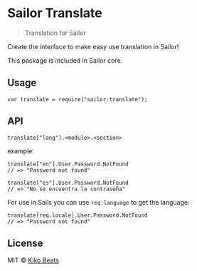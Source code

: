 # Sailor Translate

> Translation for Sailor

Create the interface to make easy use translation in Sailor!

This package is included in Sailor core.

## Usage

```
var translate = require("sailor-translate");
```

## API

```
translate["lang"].<module>.<section>
```

example:

```
translate["en"].User.Password.NotFound
// => "Password not found"

translate["es"].User.Password.NotFound
// => "No se encuentra la contraseña"
```

For use in Sails you can use `req.language` to get the language:

```
translate[req.locale].User.Password.NotFound
// => "Password not found"
```


## License

MIT © [Kiko Beats](http://www.kikobeats.com)


